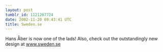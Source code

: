 ```yaml
---
layout: post
tumblr_id: 1121207724
date: 2002-11-20 09:43:41 UTC
title: Sweden.se
---
```


Hans Åber is now one of the lads! Also, check out the outstandingly new design at <a href="http://www.sweden.se" target="_blank">www.sweden.se</a>
